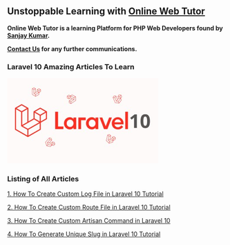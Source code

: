 ## Unstoppable Learning with [Online Web Tutor](https://onlinewebtutorblog.com/)

__Online Web Tutor is a learning Platform for PHP Web Developers found by [Sanjay Kumar](https://onlinewebtutorblog.com/about-us/).__

__[Contact Us](https://onlinewebtutorblog.com/contact-us/) for any further communications.__

### Laravel 10 Amazing Articles To Learn

![Laravel 10 - Online Web Tutor](./laravel-10.jpg)

### Listing of All Articles

[1. How To Create Custom Log File in Laravel 10 Tutorial](https://onlinewebtutorblog.com/how-to-create-custom-log-file-in-laravel-10-tutorial/)

[2. How To Create Custom Route File in Laravel 10 Tutorial](https://onlinewebtutorblog.com/how-to-create-custom-route-file-in-laravel-10-tutorial/)

[3. How To Create Custom Artisan Command in Laravel 10](https://onlinewebtutorblog.com/how-to-create-custom-artisan-command-in-laravel-10/)

[4. How To Generate Unique Slug in Laravel 10 Tutorial](https://onlinewebtutorblog.com/how-to-generate-unique-slug-in-laravel-10-tutorial/)